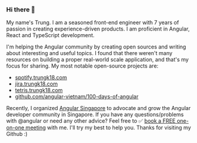 ### Hi there 👋

My name's Trung. I am a seasoned front-end engineer with 7 years of passion in creating experience-driven products. I am proficient in Angular, React and TypeScript development.

 I'm helping the Angular community by creating open sources and writing about interesting and useful topics. I found that there weren't many resources on building a proper real-world scale application, and that's my focus for sharing. My most notable open-source projects are:

- [spotify.trungk18.com](https://spotify.trungk18.com/)
- [jira.trungk18.com](https://jira.trungk18.com)
- [tetris.trungk18.com](https://tetris.trungk18.com)
- [github.com/angular-vietnam/100-days-of-angular](https://github.com/angular-vietnam/100-days-of-angular)

Recently, I organized [Angular Singapore](https://twitter.com/angularsg) to advocate and grow the Angular developer community in Singapore. 
If you have any questions/problems with @angular or need any other advice? Feel free to ✅ [book a FREE one-on-one meeting](https://trungk18.com/chat/)  with me. I'll try my best to help you. Thanks for visiting my Github :)
